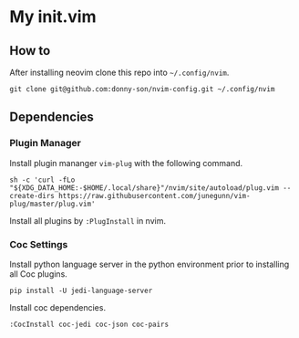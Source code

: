 # My init.vim

## How to 
After installing neovim clone this repo into ```~/.config/nvim```. 
```
git clone git@github.com:donny-son/nvim-config.git ~/.config/nvim
```

## Dependencies

### Plugin Manager
Install plugin mananger ```vim-plug``` with the following command.
```
sh -c 'curl -fLo "${XDG_DATA_HOME:-$HOME/.local/share}"/nvim/site/autoload/plug.vim --create-dirs https://raw.githubusercontent.com/junegunn/vim-plug/master/plug.vim'
```
Install all plugins by ```:PlugInstall``` in nvim.

### Coc Settings 
Install python language server in the python environment prior to installing all Coc plugins. 
```
pip install -U jedi-language-server
```
Install coc dependencies. 
```
:CocInstall coc-jedi coc-json coc-pairs
```




